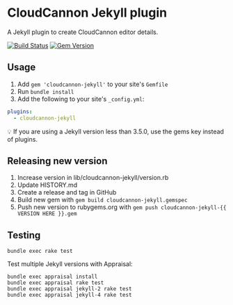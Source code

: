 # CloudCannon Jekyll plugin

A Jekyll plugin to create CloudCannon editor details.

[![Build Status](https://travis-ci.com/CloudCannon/cloudcannon-jekyll.svg?branch=master)](https://travis-ci.com/CloudCannon/cloudcannon-jekyll) [![Gem Version](https://badge.fury.io/rb/cloudcannon-jekyll.svg)](https://badge.fury.io/rb/cloudcannon-jekyll)

## Usage

1. Add `gem 'cloudcannon-jekyll'` to your site's `Gemfile`
2. Run `bundle install`
3. Add the following to your site's `_config.yml`:

```yaml
plugins:
  - cloudcannon-jekyll
```

💡 If you are using a Jekyll version less than 3.5.0, use the gems key instead of plugins.


## Releasing new version

1. Increase version in lib/cloudcannon-jekyll/version.rb
2. Update HISTORY.md
3. Create a release and tag in GitHub
4. Build new gem with `gem build cloudcannon-jekyll.gemspec`
5. Push new version to rubygems.org with `gem push cloudcannon-jekyll-{{ VERSION HERE }}.gem`


## Testing

```
bundle exec rake test
```

Test multiple Jekyll versions with Appraisal:

```
bundle exec appraisal install
bundle exec appraisal rake test
bundle exec appraisal jekyll-2 rake test
bundle exec appraisal jekyll-4 rake test
```
